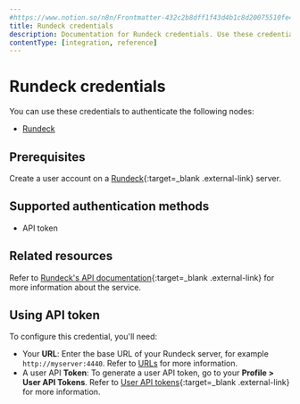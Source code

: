 ```yaml
---
#https://www.notion.so/n8n/Frontmatter-432c2b8dff1f43d4b1c8d20075510fe4
title: Rundeck credentials
description: Documentation for Rundeck credentials. Use these credentials to authenticate Rundeck in n8n, a workflow automation platform.
contentType: [integration, reference]
---
```


# Rundeck credentials

You can use these credentials to authenticate the following nodes:

- [Rundeck](/integrations/builtin/app-nodes/n8n-nodes-base.rundeck/)

## Prerequisites

Create a user account on a [Rundeck](https://www.rundeck.com/){:target=_blank .external-link} server.

## Supported authentication methods

- API token

## Related resources

Refer to [Rundeck's API documentation](https://docs.rundeck.com/docs/api/){:target=_blank .external-link} for more information about the service.

## Using API token

To configure this credential, you'll need:

- Your **URL**: Enter the base URL of your Rundeck server, for example `http://myserver:4440`. Refer to [URLs](https://docs.rundeck.com/docs/api/#urls) for more information.
- A user API **Token**: To generate a user API token, go to your **Profile > User API Tokens**. Refer to [User API tokens](https://docs.rundeck.com/docs/manual/10-user.html#user-api-tokens){:target=_blank .external-link} for more information.

